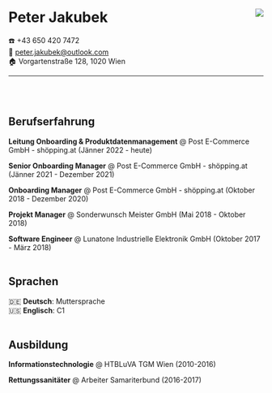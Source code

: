# Peter Jakubek <img src="https://i.imgur.com/pJAqMf4.png" style="max-height:110px;float:right;">
☎️ +43 650 420 7472 <br>
📧 peter.jakubek@outlook.com <br>
🏠 Vorgartenstraße 128, 1020 Wien
<hr>
<br><br>

## Berufserfahrung
**Leitung Onboarding & Produktdatenmanagement** @ Post E-Commerce GmbH - shöpping.at (Jänner 2022 - heute)

**Senior Onboarding Manager** @ Post E-Commerce GmbH - shöpping.at (Jänner 2021 - Dezember 2021)

**Onboarding Manager** @ Post E-Commerce GmbH - shöpping.at (Oktober 2018 - Dezember 2020)

**Projekt Manager** @ Sonderwunsch Meister GmbH (Mai 2018 - Oktober 2018)

**Software Engineer** @ Lunatone Industrielle Elektronik GmbH (Oktober 2017 - März 2018)
<br><br>
## Sprachen
🇩🇪 **Deutsch**: Muttersprache <br>
🇺🇸 **Englisch**: C1
<br><br>
## Ausbildung
**Informationstechnologie** @ HTBLuVA TGM Wien (2010-2016) <br>

**Rettungssanitäter** @ Arbeiter Samariterbund (2016-2017)